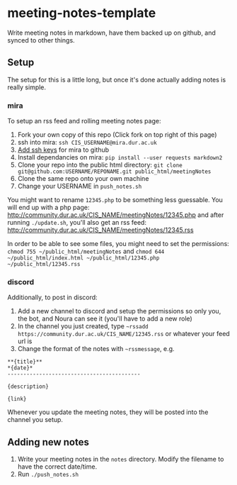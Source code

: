 # meeting-notes-template
Write meeting notes in markdown, have them backed up on github, and synced to other things.

## Setup
The setup for this is a little long, but once it's done actually adding notes is really simple.
### mira
To setup an rss feed and rolling meeting notes page:
1. Fork your own copy of this repo (Click fork on top right of this page)
2. ssh into mira: `ssh CIS_USERNAME@mira.dur.ac.uk`
3. [Add ssh keys](https://help.github.com/en/github/authenticating-to-github/connecting-to-github-with-ssh) for mira to github
4. Install dependancies on mira: `pip install --user requests markdown2`
5. Clone your repo into the public html directory: `git clone git@github.com:USERNAME/REPONAME.git public_html/meetingNotes`
6. Clone the same repo onto your own machine
7. Change your USERNAME in `push_notes.sh`

You might want to rename `12345.php` to be something less guessable. You will end up with a php page: http://community.dur.ac.uk/CIS_NAME/meetingNotes/12345.php and after running `./update.sh`, you'll also get an rss feed: http://community.dur.ac.uk/CIS_NAME/meetingNotes/12345.rss

In order to be able to see some files, you might need to set the permissions: `chmod 755 ~/public_html/meetingNotes` and `chmod 644 ~/public_html/index.html ~/public_html/12345.php ~/public_html/12345.rss`

### discord
Additionally, to post in discord:
1. Add a new channel to discord and setup the permissions so only you, the bot, and Noura can see it (you'll have to add a new role)
2. In the channel you just created, type `~rssadd https://community.dur.ac.uk/CIS_NAME/12345.rss` or whatever your feed url is
3. Change the format of the notes with `~rssmessage`, e.g.
```
**{title}**
*{date}*
------------------------------------------

{description}

{link}
```
Whenever you update the meeting notes, they will be posted into the channel you setup.

## Adding new notes
1. Write your meeting notes in the `notes` directory. Modify the filename to have the correct date/time.
2. Run `./push_notes.sh`
